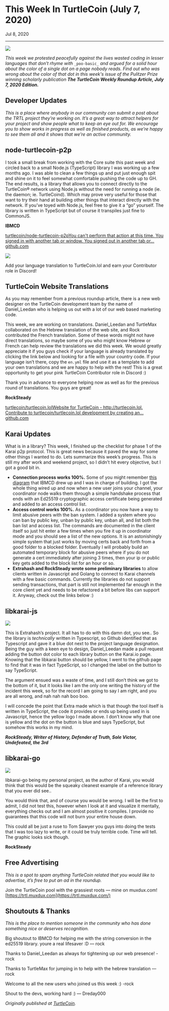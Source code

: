 # This Week In TurtleCoin (July 7, 2020)

Jul 8, 2020

---

![](./images/0uQSfqNG39ot_E0Th.png)

_This week we protested peacefully against the lives wasted coding in lesser languages that don’t rhyme with_ `_poo-basic_` _and argued for a solid hour about the color of a single dot on a page nobody reads. Find out who was wrong about the color of that dot in this week's issue of the Pulitzer Prize winning scholarly publication_ **_The TurtleCoin Weekly Roundup Article, July 7, 2020 Edition._**

## Developer Updates

_This is a place where anybody in our community can submit a post about the TRTL project they’re working on. It’s a great way to attract helpers for your project and show people what to keep an eye out for. We encourage you to show works in progress as well as finished products, as we’re happy to see them all and it shows that we’re an active community._

## node-turtlecoin-p2p

I took a small break from working with the Core suite this past week and circled back to a small Node.js (TypeScript) library I was working up a few months ago. I was able to clean a few things up and put just enough spit and shine on it to feel somewhat comfortable pushing the code up to GH. The end results, is a library that allows you to connect directly to the TurtleCoin® network using Node.js without the need for running a node (ie. the daemon; ie. TurtleCoind). Which may prove very useful for those that want to try their hand at building other things that interact directly with the network. If you’ve toyed with Node.js, feel free to give it a “go” yourself. The library is written in TypeScript but of course it transpiles just fine to CommonJS.

**IBMCD**

[turtlecoin/node-turtlecoin-p2pYou can't perform that action at this time. You signed in with another tab or window. You signed out in another tab or…github.com](https://github.com/turtlecoin/node-turtlecoin-p2p)

![](./images/0LIia3H7qm_rfEhYf.png)

Add your language translation to TurtleCoin.lol and earn your Contributor role in Discord!

## TurtleCoin Website Translations

As you may remember from a previous roundup article, there is a new web designer on the TurtleCoin development team by the name of Daniel\_Leedan who is helping us out with a lot of our web based marketing code.

This week, we are working on translations. Daniel\_Leedan and TurtleMax collaborated on the Hebrew translation of the web site, and Rock contributed the French translation. Some of these words might not have direct translations, so maybe some of you who might know Hebrew or French can help review the translations we did this week. We would greatly appreciate it if you guys check if your language is already translated by clicking the link below and looking for a file with your country code. If your language isn’t there, copy the `en.yml` file and use it as a template to add your own translations and we are happy to help with the rest! This is a great opportunity to get your pink TurtleCoin Contributor role in Discord :)

Thank you in advance to everyone helping now as well as for the previous round of translations. You guys are great!

**RockSteady**

[turtlecoin/turtlecoin.lolWebsite for TurtleCoin - http://turtlecoin.lol. Contribute to turtlecoin/turtlecoin.lol development by creating an…github.com](https://github.com/turtlecoin/turtlecoin.lol/tree/master/_i18n)

## Karai Updates

What is in a library? This week, I finished up the checklist for phase 1 of the Karai p2p protocol. This is great news because it paved the way for some other things I wanted to do. Lets summarize this week’s progress. This is still my after work and weekend project, so I didn’t hit every objective, but I got a good bit in.

* **Connection process works 100%.** Some of you might remember [this diagram](https://hackmd.io/@ZL2uKk4cThC4TG0z7Wu7sg/H1Ubn6d9L#Node-to-Coordinator-Communication) that IBMCD drew up and I was in charge of building. I got the whole thing wired up and now when a new user joins your channel, your coordinator node walks them through a simple handshake process that ends with an Ed25519 cryptographic access certificate being generated and added to an access control list.
* **Access control works 100%.** As a coordinator you now have a way to limit abusive peers with the ban system. I added a system where you can ban by public key, unban by public key, unban all, and list both the ban list and access list. The commands are documented in the client itself so just hit enter a few times when you fire it up in coordinator mode and you should see a list of the new options. It is an astonishingly simple system that just works by moving certs back and forth from a good folder to a blocked folder. Eventually I will probably build an automated temporary block for abusive peers where if you do not generate a cert immediately after joining 3 times, then your ip or public key gets added to the block list for an hour or so.
* **Extrahash and RockSteady wrote some preliminary libraries** to allow clients written in Javascript and Golang to connect to Karai channels with a few basic commands. Currently the libraries do not support sending transactions, that part is still not implemented far enough in the core client yet and needs to be refactored a bit before libs can support it. Anyway, check out the links below :)

## libkarai-js

![](./images/0IFmYIdL-u9FLRrxh.png)

This is Extrahash’s project. It all has to do with this damn dot, you see.. So the library is _technically_ written in Typescript, so Github identified that as Typescript and gave it a blue dot next to the project language designation. Being the guy with a keen eye to design, Daniel\_Leedan made a pull request adding the button dot color to each library button on the Karai.io page. Knowing that the libkarai button should be yellow, I went to the github page to find that it was in fact TypeScript, so I changed the label on the button to say TypeScript.

The argument ensued was a waste of time, and I still don’t think we got to the bottom of it, but it looks like I am the only one writing the history of the incident this week, so for the record I am going to say I am right, and you are all wrong, and nah nah nah boo boo.

I will concede the point that Extra made which is that though the tool itself is written in TypeScript, the code it provides or ends up being used in is Javascript, hence the yellow logo I made above. I don’t know why that one is yellow and the dot on the button is blue and says TypeScript, but somehow this works in my mind.

**_RockSteady, Writer of_** **_History, Defender of Truth, Sole Victor, Undefeated, the 3rd_**

## libkarai-go

![](./images/0rnUxIsrVHnq2aJOh.png)

libkarai-go being my personal project, as the author of Karai, you would think that this would be the squeaky cleanest example of a reference library that you ever did see..

You would think that, and of course you would be wrong. I will be the first to admit, I did not test this, however when I look at it and visualize it mentally, everything checks out and I am almost positive it compiles. I provide no guarantees that this code will not burn your entire house down.

This could all be just a ruse to Tom Sawyer you guys into doing the tests that I was too lazy to write, or it could be truly terrible code. Time will tell. The graphic looks sick though.

**RockSteady**

## Free Advertising

_This is a spot to spam anything TurtleCoin related that you would like to advertise, it’s free to put an ad in the roundup._

Join the TurtleCoin pool with the grassiest roots — mine on muxdux.com! [https://trtl.muxdux.com](https://trtl.muxdux.com/)

## Shoutouts & Thanks

_This is the place to mention someone in the community who has done something nice or deserves recognition._

Big shoutout to IBMCD for helping me with the string conversion in the ed25519 library. youre a real lifesaver :D — rock

Thanks to Daniel\_Leedan as always for tightening up our web presence! -rock

Thanks to TurtleMax for jumping in to help with the hebrew translation — rock

Welcome to all the new users who joined us this week :) -rock

Shout to the devs, working hard :) — Dreday000

_Originally published at_ [_TurtleCoin_](http://blog.turtlecoin.lol/archives/this-week-in-turtlecoin-july-7-2020/)_._